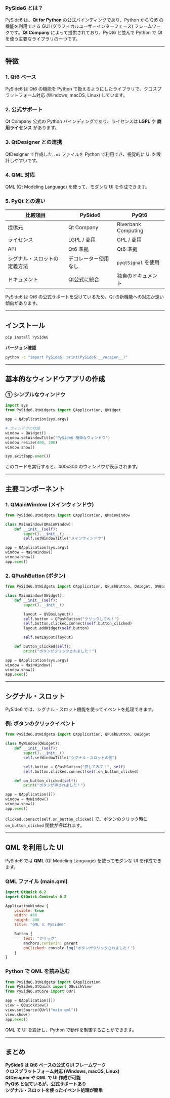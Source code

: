### PySide6 とは？
PySide6 は、**Qt for Python** の公式バインディングであり、Python から Qt6 の機能を利用できる GUI (グラフィカルユーザーインターフェース) フレームワークです。**Qt Company** によって提供されており、PyQt6 と並んで Python で Qt を使う主要なライブラリの一つです。

---

##  **特徴**
### 1. **Qt6 ベース**
PySide6 は Qt6 の機能を Python で扱えるようにしたライブラリで、クロスプラットフォーム対応 (Windows, macOS, Linux) しています。

### 2. **公式サポート**
Qt Company 公式の Python バインディングであり、ライセンスは **LGPL** や **商用ライセンス** があります。

### 3. **QtDesigner との連携**
QtDesigner で作成した `.ui` ファイルを Python で利用でき、視覚的に UI を設計しやすいです。

### 4. **QML 対応**
QML (Qt Modeling Language) を使って、モダンな UI を作成できます。

### 5. **PyQt との違い**
| 比較項目 | PySide6 | PyQt6 |
|----------|--------|-------|
| 提供元 | Qt Company | Riverbank Computing |
| ライセンス | LGPL / 商用 | GPL / 商用 |
| API | Qt6 準拠 | Qt6 準拠 |
| シグナル・スロットの定義方法 | デコレーター使用なし | `pyqtSignal` を使用 |
| ドキュメント | Qt公式に統合 | 独自のドキュメント |

PySide6 は Qt6 の公式サポートを受けているため、Qt の新機能への対応が速い傾向があります。

---

##  **インストール**
```sh
pip install PySide6
```

**バージョン確認**
```sh
python -c "import PySide6; print(PySide6.__version__)"
```

---

##  **基本的なウィンドウアプリの作成**
### ① **シンプルなウィンドウ**
```python
import sys
from PySide6.QtWidgets import QApplication, QWidget

app = QApplication(sys.argv)

# ウィンドウの作成
window = QWidget()
window.setWindowTitle("PySide6 簡単なウィンドウ")
window.resize(400, 300)
window.show()

sys.exit(app.exec())
```
このコードを実行すると、400x300 のウィンドウが表示されます。

---

##  **主要コンポーネント**
### 1. **QMainWindow (メインウィンドウ)**
```python
from PySide6.QtWidgets import QApplication, QMainWindow

class MainWindow(QMainWindow):
    def __init__(self):
        super().__init__()
        self.setWindowTitle("メインウィンドウ")

app = QApplication(sys.argv)
window = MainWindow()
window.show()
app.exec()
```

### 2. **QPushButton (ボタン)**
```python
from PySide6.QtWidgets import QApplication, QPushButton, QWidget, QVBoxLayout

class MainWindow(QWidget):
    def __init__(self):
        super().__init__()

        layout = QVBoxLayout()
        self.button = QPushButton("クリックしてね！")
        self.button.clicked.connect(self.button_clicked)
        layout.addWidget(self.button)

        self.setLayout(layout)

    def button_clicked(self):
        print("ボタンがクリックされました！")

app = QApplication(sys.argv)
window = MainWindow()
window.show()
app.exec()
```

---

##  **シグナル・スロット**
PySide6 では、シグナル・スロット機能を使ってイベントを処理できます。

### **例: ボタンのクリックイベント**
```python
from PySide6.QtWidgets import QApplication, QPushButton, QWidget

class MyWindow(QWidget):
    def __init__(self):
        super().__init__()
        self.setWindowTitle("シグナル・スロットの例")

        self.button = QPushButton("押してみて！", self)
        self.button.clicked.connect(self.on_button_clicked)

    def on_button_clicked(self):
        print("ボタンが押されました！")

app = QApplication([])
window = MyWindow()
window.show()
app.exec()
```
`clicked.connect(self.on_button_clicked)` で、ボタンのクリック時に `on_button_clicked` 関数が呼ばれます。

---

##  **QML を利用した UI**
PySide6 では **QML** (Qt Modeling Language) を使ってモダンな UI を作成できます。

### **QML ファイル (main.qml)**
```qml
import QtQuick 6.2
import QtQuick.Controls 6.2

ApplicationWindow {
    visible: true
    width: 400
    height: 300
    title: "QML と PySide6"

    Button {
        text: "クリック"
        anchors.centerIn: parent
        onClicked: console.log("ボタンがクリックされました！")
    }
}
```

### **Python で QML を読み込む**
```python
from PySide6.QtWidgets import QApplication
from PySide6.QtQuick import QQuickView
from PySide6.QtCore import QUrl

app = QApplication([])
view = QQuickView()
view.setSource(QUrl("main.qml"))
view.show()
app.exec()
```
QML で UI を設計し、Python で動作を制御することができます。

---

##  **まとめ**
 **PySide6 は Qt6 ベースの公式 GUI フレームワーク**  
 **クロスプラットフォーム対応 (Windows, macOS, Linux)**  
 **QtDesigner や QML で UI 作成が可能**  
 **PyQt6 と似ているが、公式サポートあり**  
 **シグナル・スロットを使ったイベント処理が簡単**  
